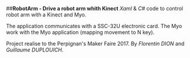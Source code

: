 ##**RobotArm - Drive a robot arm whith Kinect**
*Xaml* & *C#* code to control robot arm with a Kinect and Myo.

The application communicates with a SSC-32U electronic card.
The Myo work with the Myo application (mapping movement to N key).

Project realise to the Perpignan's Maker Faire 2017.
By _Florentin DION_ and _Guillaume DUPLOUICH_.

